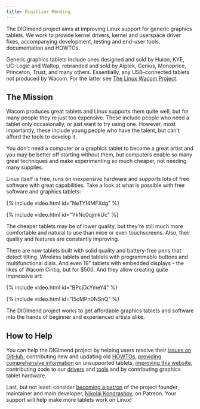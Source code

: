 ```yaml
---
title: Digitizer Mending
---
```

The DIGImend project aims at improving Linux support for generic graphics
tablets. We work to provide kernel drivers, kernel and userspace driver fixes,
accompanying development, testing and end-user tools, documentation and
HOWTOs. 

Generic graphics tablets include ones designed and sold by Huion, KYE,
UC-Logic and Waltop, rebranded and sold by Aiptek, Genius, Monoprice,
Princeton, Trust, and many others. Essentially, any USB-connected tablets not
produced by Wacom. For the latter see [The Linux Wacom
Project](http://linuxwacom.sourceforge.net/).

The Mission
-----------

Wacom produces great tablets and Linux supports them quite well, but for many
people they're just too expensive. These include people who need a tablet only
occasionally, or just want to try using one. However, most importantly, these
include young people who have the talent, but can't afford the tools to
develop it.

You don't need a computer or a graphics tablet to become a great artist and
you may be better off starting without them, but computers enable so many
great techniques and make experimenting so much cheaper, not needing many
supplies.

Linux itself is free, runs on inexpensive hardware and supports lots of free
software with great capabilities. Take a look at what is possible with
free software and graphics tablets:

{% include video.html id="NeTYI4MFXdg" %}

{% include video.html id="YkNc0qjmkUc" %}

The cheaper tablets may be of lower quality, but they're still much more
comfortable and natural to use than mice or even touchscreens. Also, their
quality and features are constantly improving.

There are now tablets built with solid quality and battery-free pens that
detect tilting. Wireless tablets and tablets with programmable buttons and
multifunctional dials. And even 19" tablets with embedded displays - the likes
of Wacom Cintiq, but for $500. And they allow creating quite impressive art:

{% include video.html id="BPcjDcYmeY4" %}

{% include video.html id="l5cMPn0NSnQ" %}

The DIGImend project works to get affordable graphics tablets and software
into the hands of beginner and experienced artists alike.

How to Help
-----------

You can help the DIGImend project by helping users resolve their [issues on
GitHub](https://github.com/DIGImend/digimend-kernel-drivers/issues),
contributing new and updating old [HOWTOs](/support), [providing
comprehensive information](/support/howto/trbl/diagnostics) on unsupported
tablets, [improving this
website](https://github.com/DIGImend/digimend.github.io), contributing code to
our [drivers](/drivers) and [tools](/devel) and by contributing graphics tablet
hardware.

Last, but not least: consider
[becoming a patron](https://www.patreon.com/bePatron?c=930980) of the project
founder, maintainer and main developer,
[Nikolai Kondrashov](https://www.patreon.com/spbnick), on Patreon. Your
support will help make more tablets work on Linux!
